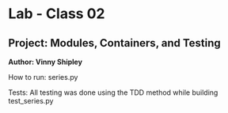 # Lab - Class 02

## Project: Modules, Containers, and Testing

**Author: Vinny Shipley**

How to run: series.py

Tests: All testing was done using the TDD method while building test_series.py